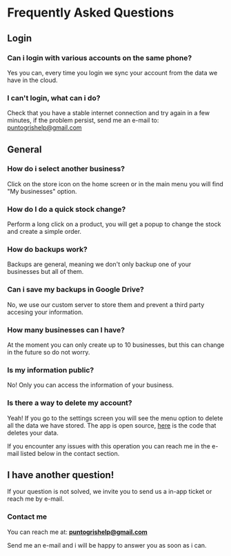 # Frequently Asked Questions

## Login

### Can i login with various accounts on the same phone?

Yes you can, every time you login we sync your account from the data we have in the cloud.

### I can't login, what can i do?

Check that you have a stable internet connection and try again in a few minutes, if the problem persist, send me an e-mail to: puntogrishelp@gmail.com

## General

### How do i select another business?

Click on the store icon on the home screen or in the main menu you will find "My businesses" option.

### How do I do a quick stock change?

Perform a long click on a product, you will get a popup to change the stock and create a simple order.

### How do backups work?

Backups are general, meaning we don't only backup one of your businesses but all of them.

### Can i save my backups in Google Drive?

No, we use our custom server to store them and prevent a third party accesing your information.

### How many businesses can I have?

At the moment you can only create up to 10 businesses, but this can change in the future so do not worry.

### Is my information public?

No! Only you can access the information of your business.

### Is there a way to delete my account?

Yeah! If you go to the settings screen you will see the menu option to delete all the data we have stored.
The app is open source, [here](https://github.com/puntogris/blint/blob/main/app/src/main/java/com/puntogris/blint/feature_store/data/data_source/remote/FirebaseUserApi.kt#L59) is the code that deletes your data.

If you encounter any issues with this operation you can reach me in the e-mail listed below in the contact section.

## I have another question!

If your question is not solved, we invite you to send us a in-app ticket or reach me by e-mail.

### Contact me

You can reach me at: **puntogrishelp@gmail.com**

Send me an e-mail and i will be happy to answer you as soon as i can.
